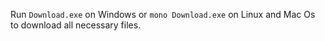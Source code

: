 Run `Download.exe` on Windows or `mono Download.exe` on Linux and Mac Os to download all necessary files.
